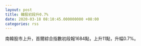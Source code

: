 ```yaml
---
layout: post
title: 韓股初段升0.7%
date: 2020-03-18 08:10:45.000000000 +08:00
categories: rss
---
```


南韓股市上升，首爾綜合指數初段報1684點，上升11點，升幅0.7%。
